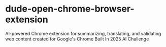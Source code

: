 # dude-open-chrome-browser-extension
AI-powered Chrome extension for summarizing, translating, and validating web content created for Google's Chrome Built In 2025 AI Challenge
